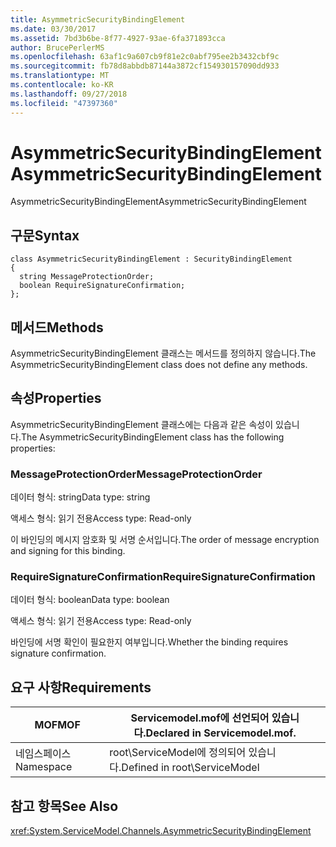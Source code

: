 ```yaml
---
title: AsymmetricSecurityBindingElement
ms.date: 03/30/2017
ms.assetid: 7bd3b6be-8f77-4927-93ae-6fa371893cca
author: BrucePerlerMS
ms.openlocfilehash: 63af1c9a607cb9f81e2c0abf795ee2b3432cbf9c
ms.sourcegitcommit: fb78d8abbdb87144a3872cf154930157090dd933
ms.translationtype: MT
ms.contentlocale: ko-KR
ms.lasthandoff: 09/27/2018
ms.locfileid: "47397360"
---
```

# <a name="asymmetricsecuritybindingelement"></a><span data-ttu-id="0f682-102">AsymmetricSecurityBindingElement</span><span class="sxs-lookup"><span data-stu-id="0f682-102">AsymmetricSecurityBindingElement</span></span>
<span data-ttu-id="0f682-103">AsymmetricSecurityBindingElement</span><span class="sxs-lookup"><span data-stu-id="0f682-103">AsymmetricSecurityBindingElement</span></span>  
  
## <a name="syntax"></a><span data-ttu-id="0f682-104">구문</span><span class="sxs-lookup"><span data-stu-id="0f682-104">Syntax</span></span>  
  
```  
class AsymmetricSecurityBindingElement : SecurityBindingElement  
{  
  string MessageProtectionOrder;  
  boolean RequireSignatureConfirmation;  
};  
```  
  
## <a name="methods"></a><span data-ttu-id="0f682-105">메서드</span><span class="sxs-lookup"><span data-stu-id="0f682-105">Methods</span></span>  
 <span data-ttu-id="0f682-106">AsymmetricSecurityBindingElement 클래스는 메서드를 정의하지 않습니다.</span><span class="sxs-lookup"><span data-stu-id="0f682-106">The AsymmetricSecurityBindingElement class does not define any methods.</span></span>  
  
## <a name="properties"></a><span data-ttu-id="0f682-107">속성</span><span class="sxs-lookup"><span data-stu-id="0f682-107">Properties</span></span>  
 <span data-ttu-id="0f682-108">AsymmetricSecurityBindingElement 클래스에는 다음과 같은 속성이 있습니다.</span><span class="sxs-lookup"><span data-stu-id="0f682-108">The AsymmetricSecurityBindingElement class has the following properties:</span></span>  
  
### <a name="messageprotectionorder"></a><span data-ttu-id="0f682-109">MessageProtectionOrder</span><span class="sxs-lookup"><span data-stu-id="0f682-109">MessageProtectionOrder</span></span>  
 <span data-ttu-id="0f682-110">데이터 형식: string</span><span class="sxs-lookup"><span data-stu-id="0f682-110">Data type: string</span></span>  
  
 <span data-ttu-id="0f682-111">액세스 형식: 읽기 전용</span><span class="sxs-lookup"><span data-stu-id="0f682-111">Access type: Read-only</span></span>  
  
 <span data-ttu-id="0f682-112">이 바인딩의 메시지 암호화 및 서명 순서입니다.</span><span class="sxs-lookup"><span data-stu-id="0f682-112">The order of message encryption and signing for this binding.</span></span>  
  
### <a name="requiresignatureconfirmation"></a><span data-ttu-id="0f682-113">RequireSignatureConfirmation</span><span class="sxs-lookup"><span data-stu-id="0f682-113">RequireSignatureConfirmation</span></span>  
 <span data-ttu-id="0f682-114">데이터 형식: boolean</span><span class="sxs-lookup"><span data-stu-id="0f682-114">Data type: boolean</span></span>  
  
 <span data-ttu-id="0f682-115">액세스 형식: 읽기 전용</span><span class="sxs-lookup"><span data-stu-id="0f682-115">Access type: Read-only</span></span>  
  
 <span data-ttu-id="0f682-116">바인딩에 서명 확인이 필요한지 여부입니다.</span><span class="sxs-lookup"><span data-stu-id="0f682-116">Whether the binding requires signature confirmation.</span></span>  
  
## <a name="requirements"></a><span data-ttu-id="0f682-117">요구 사항</span><span class="sxs-lookup"><span data-stu-id="0f682-117">Requirements</span></span>  
  
|<span data-ttu-id="0f682-118">MOF</span><span class="sxs-lookup"><span data-stu-id="0f682-118">MOF</span></span>|<span data-ttu-id="0f682-119">Servicemodel.mof에 선언되어 있습니다.</span><span class="sxs-lookup"><span data-stu-id="0f682-119">Declared in Servicemodel.mof.</span></span>|  
|---------|-----------------------------------|  
|<span data-ttu-id="0f682-120">네임스페이스</span><span class="sxs-lookup"><span data-stu-id="0f682-120">Namespace</span></span>|<span data-ttu-id="0f682-121">root\ServiceModel에 정의되어 있습니다.</span><span class="sxs-lookup"><span data-stu-id="0f682-121">Defined in root\ServiceModel</span></span>|  
  
## <a name="see-also"></a><span data-ttu-id="0f682-122">참고 항목</span><span class="sxs-lookup"><span data-stu-id="0f682-122">See Also</span></span>  
 <xref:System.ServiceModel.Channels.AsymmetricSecurityBindingElement>
